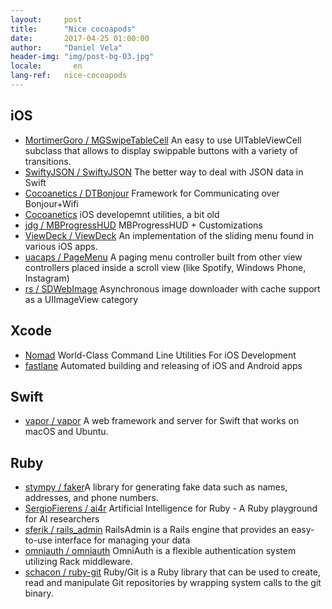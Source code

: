 ```yaml
---
layout:     post
title:      "Nice cocoapods"
date:       2017-04-25 01:00:00
author:     "Daniel Vela"
header-img: "img/post-bg-03.jpg"
locale:       en
lang-ref:   nice-cocoapods
---
```



## iOS

* [MortimerGoro / MGSwipeTableCell](https://github.com/MortimerGoro/MGSwipeTableCell) An easy to use UITableViewCell subclass that allows to display swippable buttons with a variety of transitions.
* [SwiftyJSON / SwiftyJSON](https://github.com/SwiftyJSON/SwiftyJSON) The better way to deal with JSON data in Swift
* [Cocoanetics / DTBonjour](https://github.com/Cocoanetics/DTBonjour) Framework for Communicating over Bonjour+Wifi
* [Cocoanetics](https://github.com/Cocoanetics) iOS developemnt utilities, a bit old
* [jdg / MBProgressHUD](https://github.com/jdg/MBProgressHUD) MBProgressHUD + Customizations
* [ViewDeck / ViewDeck](https://github.com/ViewDeck/ViewDeck) An implementation of the sliding menu found in various iOS apps.
* [uacaps / PageMenu](https://github.com/uacaps/PageMenu) A paging menu controller built from other view controllers placed inside a scroll view (like Spotify, Windows Phone, Instagram)
* [rs / SDWebImage](https://github.com/rs/SDWebImage) Asynchronous image downloader with cache support as a UIImageView category

## Xcode 

* [Nomad](https://github.com/nomad) World-Class Command Line Utilities For iOS Development
* [fastlane](https://fastlane.tools) Automated building and releasing of iOS and Android apps

## Swift

* [vapor / vapor](https://github.com/vapor/vapor) A web framework and server for Swift that works on macOS and Ubuntu.

## Ruby

* [stympy / faker](https://github.com/stympy/faker)A library for generating fake data such as names, addresses, and phone numbers.
* [SergioFierens / ai4r](https://github.com/SergioFierens/ai4r) Artificial Intelligence for Ruby - A Ruby playground for AI researchers
* [sferik / rails_admin](https://github.com/sferik/rails_admin) RailsAdmin is a Rails engine that provides an easy-to-use interface for managing your data
* [omniauth / omniauth](https://github.com/omniauth/omniauth) OmniAuth is a flexible authentication system utilizing Rack middleware.
* [schacon / ruby-git](https://github.com/schacon/ruby-git) Ruby/Git is a Ruby library that can be used to create, read and manipulate Git repositories by wrapping system calls to the git binary.
